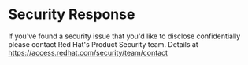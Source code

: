 [comment]: # ( Copyright Contributors to the Open Cluster Management project )

# Security Response

If you've found a security issue that you'd like to disclose confidentially please contact Red Hat's Product Security team.
Details at https://access.redhat.com/security/team/contact